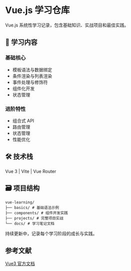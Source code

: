 # Vue.js 学习仓库

Vue.js 系统性学习记录，包含基础知识、实战项目和最佳实践。

## 📖 学习内容

### 基础核心

- 模板语法与数据绑定
- 条件渲染与列表渲染
- 事件处理与修饰符
- 组件化开发
- 状态管理

### 进阶特性

- 组合式 API
- 路由管理
- 状态管理
- 性能优化

## 🛠 技术栈

Vue 3 | Vite | Vue Router

## 🗃️ 项目结构

```
vue-learning/
├── basics/ # 基础语法示例
├── components/ # 组件开发实践
├── projects/ # 完整项目实战
└── docs/ # 学习笔记文档
```

持续更新中，记录每个学习阶段的成长与实践。

## 参考文献

[Vue3 官方文档](https://cn.vuejs.org/)
